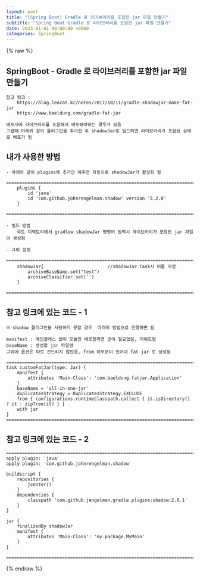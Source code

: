 ```yaml
---  
layout: post  
title: "[Spring Boot] Gradle 로 라이브러리를 포함한 jar 파일 만들기"  
subtitle: "Spring Boot Gradle 로 라이브러리를 포함한 jar 파일 만들기"  
date: 2023-01-01 00:00:00 +0900  
categories: SpringBoot  
---  
```

{% raw %}  
## SpringBoot - Gradle 로 라이브러리를 포함한 jar 파일 만들기  
  
	참고 링크 :  
		https://blog.leocat.kr/notes/2017/10/11/gradle-shadowjar-make-fat-jar  
		https://www.baeldung.com/gradle-fat-jar  
  
	배포시에 라이브러리를 포함해서 배포해야하는 경우가 있음  
	그럴때 아래와 같이 플러그인을 추가한 후 shadowJar로 빌드하면 라이브러리가 포함된 상태로 배포가 됨  
  
## 내가 사용한 방법  
	- 아래와 같이 plugins에 추가만 해주면 자동으로 shadowJar가 활성화 됨  
		=================================================================================================================  
		plugins {  
			id 'java'  
			id 'com.github.johnrengelman.shadow' version '5.2.0'  
		}  
		=================================================================================================================  
  
	- 빌드 방법  
		루트 디렉토리에서 gradlew shadowJar 명령어 입력시 라이브러리가 포함된 jar 파일이 생성됨  
  
	- 그외 설정  
		=================================================================================================================  
		shadowJar{                        //shadowJar Task시 이름 지정  
			archiveBaseName.set("test")  
			archiveClassifier.set('')  
		}  
		=================================================================================================================  
  
## 참고 링크에 있는 코드 - 1  
	※ shadow 플러그인을 사용하지 못할 경우  아래의 방법으로 진행하면 됨  
  
	manifest : 메인클래스 없이 모듈만 배포할꺼면 굳이 필요없음, 지워도됨  
	baseName : 생성할 jar 파일명  
	그외에 옵션은 따로 건드리지 않았음, from 이부분이 있어야 fat jar 로 생성됨  
  
	=================================================================================================================  
	task customFatJar(type: Jar) {  
		manifest {  
			attributes 'Main-Class': 'com.baeldung.fatjar.Application'  
		}  
		baseName = 'all-in-one-jar'  
		duplicatesStrategy = DuplicatesStrategy.EXCLUDE  
		from { configurations.runtimeClasspath.collect { it.isDirectory() ? it : zipTree(it) } }  
		with jar  
	}  
	=================================================================================================================  
  
## 참고 링크에 있는 코드 - 2  
	=================================================================================================================  
	apply plugin: 'java'  
	apply plugin: 'com.github.johnrengelman.shadow'  
  
	buildscript {  
		repositories {  
			jcenter()  
		}  
		dependencies {  
			classpath 'com.github.jengelman.gradle.plugins:shadow:2.0.1'  
		}  
	}  
  
	jar {  
		finalizedBy shadowJar  
		manifest {  
			attributes 'Main-Class': 'my.package.MyMain'  
		}  
	}  
  
	=================================================================================================================  
  
{% endraw %}